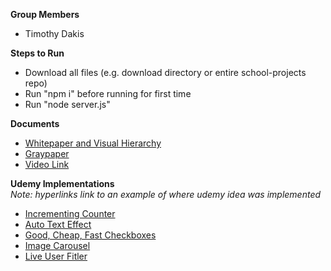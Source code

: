 **__Group Members__**
- Timothy Dakis

**__Steps to Run__**
- Download all files (e.g. download directory or entire school-projects repo)
- Run "npm i" before running for first time
- Run "node server.js"

**__Documents__**
- [Whitepaper and Visual Hierarchy](https://github.com/TimosDakis/School-Projects/blob/main/CS355/Project2/Whitepaper%2C%20Graypaper%2C%20and%20Video/Project2_Whitepaper.pdf)
- [Graypaper](https://github.com/TimosDakis/School-Projects/blob/main/CS355/Project2/Whitepaper%2C%20Graypaper%2C%20and%20Video/Project2_Graypaper.pdf)
- [Video Link](https://youtu.be/SBFiRCtfaSw)

**__Udemy Implementations__**  
*Note: hyperlinks link to an example of where udemy idea was implemented*
- [Incrementing Counter]()
- [Auto Text Effect]()
- [Good, Cheap, Fast Checkboxes]()
- [Image Carousel]()
- [Live User Fitler]()
